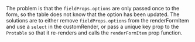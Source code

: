 The problem is that the `fieldProps.options` are only passed once to the form, so the table does not know that the option has been updated. The solutions are to either remove `fieldProps.options` from the renderFormItem and use a `select` in the customRender, or pass a unique key prop to the `Protable` so that it re-renders and calls the `renderFormItem` prop function.
